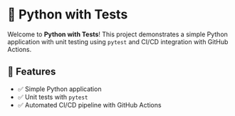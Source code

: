 # 🐍 Python with Tests

Welcome to **Python with Tests**! This project demonstrates a simple Python application with unit testing using `pytest` and CI/CD integration with GitHub Actions.

## 🚀 Features
- ✅ Simple Python application
- ✅ Unit tests with `pytest`
- ✅ Automated CI/CD pipeline with GitHub Actions

